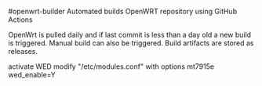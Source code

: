 #openwrt-builder Automated builds OpenWRT repository using GitHub Actions

OpenWrt is pulled daily and if last commit is less than a day old a new build is triggered.
Manual build can also be triggered.
Build artifacts are stored as releases.


activate WED
modify "/etc/modules.conf" with
options mt7915e wed_enable=Y
